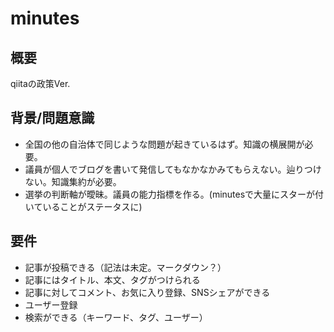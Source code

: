 # minutes
## 概要
qiitaの政策Ver.

## 背景/問題意識
- 全国の他の自治体で同じような問題が起きているはず。知識の横展開が必要。
- 議員が個人でブログを書いて発信してもなかなかみてもらえない。辿りつけない。知識集約が必要。
- 選挙の判断軸が曖昧。議員の能力指標を作る。(minutesで大量にスターが付いていることがステータスに)

## 要件
- 記事が投稿できる（記法は未定。マークダウン？）
- 記事にはタイトル、本文、タグがつけられる
- 記事に対してコメント、お気に入り登録、SNSシェアができる
- ユーザー登録
- 検索ができる（キーワード、タグ、ユーザー）
